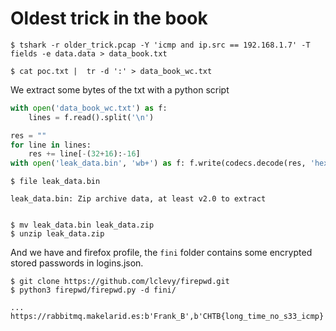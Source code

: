 # Oldest trick in the book


```console
$ tshark -r older_trick.pcap -Y 'icmp and ip.src == 192.168.1.7' -T fields -e data.data > data_book.txt

$ cat poc.txt |  tr -d ':' > data_book_wc.txt

```

We extract some bytes of the txt with a python script

```python
with open('data_book_wc.txt') as f:
	lines = f.read().split('\n')

res = ""
for line in lines:
	res += line[-(32+16):-16]
with open('leak_data.bin', 'wb+') as f: f.write(codecs.decode(res, 'hex'))

```

```console
$ file leak_data.bin

leak_data.bin: Zip archive data, at least v2.0 to extract


$ mv leak_data.bin leak_data.zip
$ unzip leak_data.zip
```

And we have and firefox profile, the `fini` folder contains some encrypted stored passwords in logins.json.

```
$ git clone https://github.com/lclevy/firepwd.git
$ python3 firepwd/firepwd.py -d fini/

...
https://rabbitmq.makelarid.es:b'Frank_B',b'CHTB{long_time_no_s33_icmp}'
```